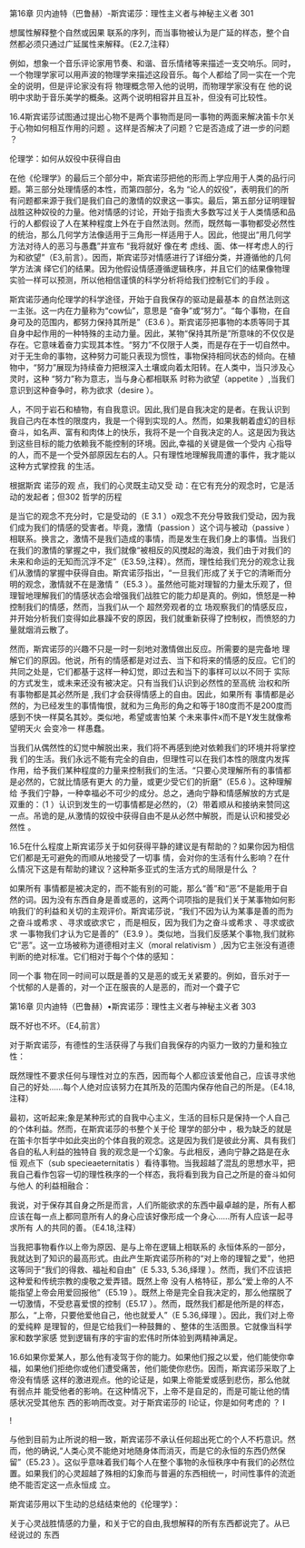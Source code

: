 第16章 贝内迪特（巴鲁赫）-斯宾诺莎：理性主义者与神秘主义者 301

想属性解释整个自然或因果 联系的序列，而当事物被认为是广延的样态，整个自然都必须只通过广延属性来解释。（E2.7,注释）

例如，想象一个音乐评论家用节奏、和谐、音乐情绪等来描述一支交响乐。同时，一个物理学家可以用声波的物理学来描述这段音乐。每个人都给了同一实在一个完全的说明，但是评论家没有将 物理概念带入他的说明，而物理学家没有在 他的说明中求助于音乐美学的概条。这两个说明相容并且互补，但没有可比较性。

16.4斯宾诺莎试图通过提出心物不是两个事物而是同一事物的两面来解决笛卡尔关于心物如何相互作用的问题 。这样是否解决了问题？它是否造成了进一步的问题 ？

伦理学：如何从奴役中获得自由

在他《伦理学》的最后三个部分中，斯宾诺莎把他的形而上学应用于人类的品行问题。第三部分处理情感的本性，而第四部分，名为 “论人的奴役”，表明我们的所有问题都来源于我们是我们自己的激情的奴隶这一事实。最后，第五部分证明理智战胜这种奴役的力量。他对情感的讨论，开始于指责大多数写过关于人类情感和品行的人都假设了人在某种程度上外在于自然法则。然而，既然每一事物都受必然性的统治，那么几何学方法像适用于三角形一样适用于人。因此，他提出“用几何学方法对待人的恶习与愚蠢”并宣布 “我将就好 像在考 虑线、面、体一样考虑人的行为和欲望”（E3,前言）。因而，斯宾诺莎对情感进行了详细分类，并遵循他的几何学方法演 绎它们的结果。因为他假设情感遵循逻辑秩序，并且它们的结果像物理实验一样可以预测，所以他相信谨慎的科学分析将给我们控制它们的手段 。

斯宾诺莎通向伦理学的科学途径，开始于自我保存的驱动是最基本 的自然法则这一主张。这一内在力量称为“cow仙”，意思是 “奋争”或“努力”。“每个事物，在自身可及的范围内，都努力保持其所是”（E3.6 ）。斯宾诺莎把事物的本质等同于其自身中起作用的一种特殊的主动力量。因此，某物“保持其所是”所意味的不仅仅是存在。它意味着奋力实现其本性。“努力”不仅限于人类，而是存在于一切自然中。对于无生命的事物，这种努力可能只表现为惯性，事物保持相同状态的倾向。在植物中，“努力”展现为持续奋力把根深入土壤或向着太阳转。在人类中，当只涉及心灵时，这种 “努力”称为意志，当与身心都相联系 时称为欲望（appetite  ）,当我们意识到这种奋争时，称为欲求（desire ）。

人，不同于岩石和植物，有自我意识。因此,我们是自我决定的是者。在我认识到我自己内在本性的限度内，我是一个得到实现的人。然而，如果我朝着虚幻的目标奋斗，如名声、富有和肉体上的快乐，我将不是一个自我决定的人。这是因为我达到这些目标的能力依赖我不能控制的环境。因此,幸福的关键是做一个受内 心指导的人，而不是一个受外部原因左右的人。只有理性地理解我周遭的事件，我才能以这种方式掌控我 的生活。

根据斯宾 诺莎的观 点，我们的心灵既主动又受 动：在它有充分的观念时，它是活动的发起者；但302 哲学的历程

是当它的观念不充分时，它是受动的（E 3.1 ）o观念不充分导致我们受动，因为我们成为我们的情感的受害者。毕竟，激情（passion  ）这个词与被动（passive  ）相联系。换言之，激情不是我们造成的事情，而是发生在我们身上的事情。当我们在我们的激情的掌握之中，我们就像“被相反的风搅起的海浪，我们由于对我们的未来和命运的无知而沉浮不定”（E3.59,注释）。然而，理性给我们充分的观念让我们从激情的掌握中获得自由。斯宾诺莎指出，“一旦我们形成了关于它的清晰而分明的观念，激情就不在是激情 ”（E5.3 ）。虽然他可能对理智的力量太乐观了，但理智地理解我们的情感状态会增强我们战胜它的能力却是真的。例如，愤怒是一种控制我们的情感，然而，当我们从一个 超然旁观者的立 场观察我们的情感反应，并开始分析我们变得如此暴躁不安的原因，我们就重新获得了控制权，而愤怒的力量就烟消云散了。

然而，斯宾诺莎的兴趣不只是一时一刻地对激情做出反应。所需要的是完备地 理解它们的原因。他说，所有的情感都是对过去、当下和将来的情感的反应。它们的共同之处是，它们都基于这样一种幻觉，即过去和当下的事样可以以不同于 实际的方式发生，或未来还没有被决定。只有当我们认识到必然性的至高统 治权和所有事物都是其必然所是 ,我们才会获得情感上的自由。因此，如果所有 事情都是必然的，为已经发生的事情悔恨，就和为三角形的角之和等于180度而不是200度而感到不快一样莫名其妙。类似地，希望或害怕某 个未来事件x而不是Y发生就像希望明天火 会变冷一 样愚蠢。

当我们从偶然性的幻觉中解脱出来，我们将不再感到绝对依赖我们的环境并将掌控我 们的生活。我们永远不能有完全的自由，但理性可以在我们本性的限度内发挥作用，给予我们某种程度的力量来控制我们的生活。“只要心灵理解所有的事情都是必然的，它就比情感有更大 的力量，或更少受它们的折磨”（E5.6 ）。这种理解给 予我们宁静，一种幸福必不可少的成分。总之，通向宁静和情感解放的方式是双重的：（1 ）认识到发生的一切事情都是必然的，（2）带着顺从和接纳来赞同这一点。吊诡的是,从激情的奴役中获得自由不是从必然中解脱，而是认识和接受必然性 。

16.5在什么程度上斯宾诺莎关于如何获得平静的建议是有帮助的？如果你因为相信它们都是无可避免的而顺从地接受了一切事 情，会对你的生活有什么影响？在什么情况下这是有帮助的建议？这种斯多亚式的生活方式的局限是什么 ？

如果所有 事情都是被决定的，而不能有别的可能，那么“善”和“恶”不是能用于自然的词。因为没有东西自身是善或恶的，这两个词项指的是我们关于某事物如何影响我们'的利益和关切的主观评价。斯宾诺莎说，“我们不因为认为某事是善的而为之奋斗或希求 、寻求或欲求它 ，而是相反，因为我们为之奋斗或希求 、寻求或欲求 一事物我们才认为它是善的”（E3.9 ）。类似地，当我们反感某个事物,我们就称它“恶”。这一立场被称为道德相对主义（moral  relativism ）,因为它主张没有道德判断的绝对标准。它们相对于每个个体的感知：

同一个事 物在同一时间可以既是善的又是恶的或无关紧要的。例如，音乐对于一个忧郁的人是善的，对一个正在服丧的人是恶的，而对一个聋子它

第16章 贝内迪特（巴鲁赫）•斯宾诺莎：理性主义者与神秘主义者 303

既不好也不坏。（E4,前言）

对于斯宾诺莎，有德性的生活获得了与我们自我保存的内驱力一致的力量和独立性：

既然理性不要求任何与理性对立的东西，因而每个人都应该爱他自己，应该寻求他自己的好处……每个人绝对应该努力在其所及的范围内保存他自己的所是。（E4.18,注释）

最初，这听起来;象是某种形式的自我中心主义，生活的目标只是保持一个人自己的个体利益。然而，在斯宾诺莎的书整个关于伦 理学的部分中 ，极为缺乏的就是在笛卡尔哲学中如此突出的个体自我的观念。这是因为我们是彼此分离、具有我们各自的私人利益的独特自 我的观念是一个幻象。与此相反，通向宁静之路是在永恒 观点下（sub specieaeternitatis  ）看待事物。当我超越了混乱的思想水平，把我自己看作包容一切的理性秩序的一个样态，我将看到我为自己之所是的奋斗如何与他人 的利益相融合：

我说，对于保存其自身之所是而言，人们所能欲求的东西中最卓越的是，所有人都应该在每一点上都同意所有人的身心应该好像形成一个身心……所有人应该一起寻求所有 人的共同的善。（E4.18,注释）

当我把事物看作以上帝为原因、是与上帝在逻辑上相联系的 永恒体系的一部分，我就达到了知识的最高形式。由此产生斯宾诺莎所称的“对上帝的理智之爱”，他把这等同于“我们的得救、福祉和自由”（E 5.33, 5.36,绎理 ）。然而，我们不应该把这种爱和传统宗教的虔敬之爱弄错。既然上帝 没有人格特征，那么“爱上帝的人不能指望上帝会用爱回报他”（E5.19 ）。既然上帝是完全自我决定的，那么他摆脱了一切激情，不受悲喜爱恨的控制（E5.17 ）。然而，既然我们都是他所是的样态，那么，“上帝，只要他爱他自己，他也就爱人”（E 5.36,绎理 ）。因此，我们对上帝的爱纯粹 是理智的，但是它给我们一种鼓舞的 、整体的生活图景。它就像当科学家和数学家感 觉到逻辑有序的宇宙的宏伟时所体验到两精神满足。

16.6如果你爱某人，那么他有凌驾于你的能力。如果他们报之以爱，他们能使你幸福，如果他们拒绝你或他们遭受痛苦，他们能使你悲伤。因而，斯宾诺莎采取了上帝没有情感 这样的激进观点。他的论证是，如果上帝能爱或感到悲伤，那么他就有弱点并 能受他者的影响。在这种情况下，上帝不是自足的，而是可能让他的情感状况受其他东 西的影响而改变。对于斯宾诺莎的 I论证，你是如何考虑的 ？ I

!

与他到目前为止所说的相一致，斯宾诺莎不承认任何超出死亡的个人不朽意识。然而，他的确说,“人类心灵不能绝对地随身体而消灭，而是它的永恒的东西仍然保留”（E5.23 ）。这似乎意味着我们每个人在整个事物的永恒秩序中有我们的必然位置。如果我们的心灵超越了殊相的幻象而与普遍的东西相统一，时间性事件的流逝绝不能否定这一点永恒成 立。

斯宾诺莎用以下生动的总结结束他的《伦理学》：

关于心灵战胜情感的力量，和关于它的自由,我想解释的所有东西都说完了。从已经说过的 东西